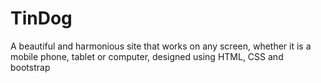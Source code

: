 # TinDog
A beautiful and harmonious site that works on any screen, whether it is a mobile phone, tablet or computer, designed using HTML, CSS and bootstrap
